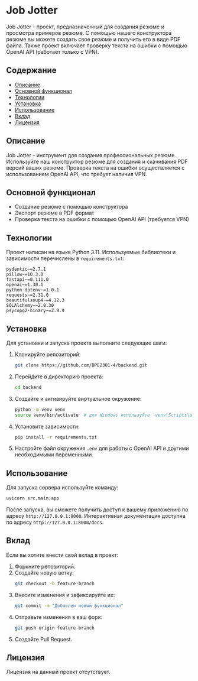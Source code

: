 # Job Jotter

Job Jotter - проект, предназначенный для создания резюме и просмотра примеров резюме. С помощью нашего конструктора резюме вы можете создать свое резюме и получить его в виде PDF файла. Также проект включает проверку текста на ошибки с помощью OpenAI API (работает только с VPN).

## Содержание

- [Описание](#описание)
- [Основной функционал](#основной-функционал)
- [Технологии](#технологии)
- [Установка](#установка)
- [Использование](#использование)
- [Вклад](#вклад)
- [Лицензия](#лицензия)

## Описание

Job Jotter - инструмент для создания профессиональных резюме. Используйте наш конструктор резюме для создания и скачивания PDF версий ваших резюме. Проверка текста на ошибки осуществляется с использованием OpenAI API, что требует наличия VPN.

## Основной функционал

- Создание резюме с помощью конструктора
- Экспорт резюме в PDF формат
- Проверка текста на ошибки с помощью OpenAI API (требуется VPN)

## Технологии

Проект написан на языке Python 3.11. Используемые библиотеки и зависимости перечислены в `requirements.txt`:

```plaintext
pydantic~=2.7.1
pillow~=10.3.0
fastapi~=0.111.0
openai~=1.30.1
python-dotenv~=1.0.1
requests~=2.31.0
beautifulsoup4~=4.12.3
SQLAlchemy~=2.0.30
psycopg2-binary~=2.9.9
```

## Установка

Для установки и запуска проекта выполните следующие шаги:

1. Клонируйте репозиторий:
    ```sh
    git clone https://github.com/BPE2301-4/backend.git
    ```
2. Перейдите в директорию проекта:
    ```sh
    cd backend
    ```
3. Создайте и активируйте виртуальное окружение:
    ```sh
    python -m venv venv
    source venv/bin/activate  # для Windows используйте `venv\Scripts\activate`
    ```
4. Установите зависимости:
    ```sh
    pip install -r requirements.txt
    ```
5. Настройте файл окружения `.env` для работы с OpenAI API и другими необходимыми переменными.

## Использование

Для запуска сервера используйте команду:

```sh
uvicorn src.main:app
```

После запуска, вы сможете получить доступ к вашему приложению по адресу `http://127.0.0.1:8000`. Интерактивная документация доступна по адресу `http://127.0.0.1:8000/docs`.

## Вклад

Если вы хотите внести свой вклад в проект:

1. Форкните репозиторий.
2. Создайте новую ветку:
    ```sh
    git checkout -b feature-branch
    ```
3. Внесите изменения и зафиксируйте их:
    ```sh
    git commit -m "Добавлен новый функционал"
    ```
4. Отправьте изменения в ваш форк:
    ```sh
    git push origin feature-branch
    ```
5. Создайте Pull Request.

## Лицензия

Лицензия на данный проект отсутствует.
```
